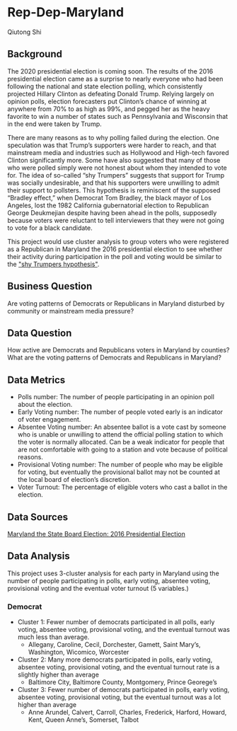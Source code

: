 # Rep-Dep-Maryland
Qiutong Shi

## Background
The 2020 presidential election is coming soon. The results of the 2016 presidential election came as a surprise to nearly everyone who had been following the national and state election polling, which consistently projected Hillary Clinton as defeating Donald Trump. Relying largely on opinion polls, election forecasters put Clinton’s chance of winning at anywhere from 70% to as high as 99%, and pegged her as the heavy favorite to win a number of states such as Pennsylvania and Wisconsin that in the end were taken by Trump.

There are many reasons as to why polling failed during the election. One speculation was that Trump’s supporters were harder to reach, and that mainstream media and industries such as Hollywood and High-tech favored Clinton significantly more. Some have also suggested that many of those who were polled simply were not honest about whom they intended to vote for. The idea of so-called “shy Trumpers” suggests that support for Trump was socially undesirable, and that his supporters were unwilling to admit their support to pollsters. This hypothesis is reminiscent of the supposed “Bradley effect,” when Democrat Tom Bradley, the black mayor of Los Angeles, lost the 1982 California gubernatorial election to Republican George Deukmejian despite having been ahead in the polls, supposedly because voters were reluctant to tell interviewers that they were not going to vote for a black candidate.

This project would use cluster analysis to group voters who were registered as  a Republican in Maryland the 2016 presidential election to see whether their activity during participation in the poll and voting would be similar to the ["shy Trumpers hypothesis"](https://www.npr.org/2016/11/14/502014643/4-possible-reasons-the-polls-got-it-so-wrong-this-year). 

## Business Question
Are voting patterns of Democrats or Republicans in Maryland disturbed by community or mainstream media pressure?

## Data Question
How active are Democrats and Republicans voters in Maryland by counties? What are the voting patterns of Democrats and Republicans in Maryland?

## Data Metrics
- Polls number: The number of people participating in an opinion poll about the election.
- Early Voting number: The number of people voted early is an indicator of voter engagement. 
- Absentee Voting number: An absentee ballot is a vote cast by someone who is unable or unwilling to attend the official polling station to which the voter is normally allocated. Can be a weak indicator for people that are not comfortable with going to a station and vote because of political reasons. 
- Provisional Voting number: The number of people who may be eligible for voting, but eventually the provisional ballot may not be counted at the local board of election’s discretion.
- Voter Turnout: The percentage of eligible voters who cast a ballot in the election. 

## Data Sources
[Maryland the State Board Election: 2016 Presidential Election](https://elections.maryland.gov/elections/2016/index.html)

## Data Analysis
This project uses 3-cluster analysis for each party in Maryland using the number of people participating in polls, early voting, absentee voting, provisional voting and the eventual voter turnout (5 variables.) 

### Democrat
- Cluster 1: Fewer number of democrats participated in all polls, early voting, absentee voting, provisional voting, and the eventual turnout was much less than average.
  - Allegany, Caroline, Cecil, Dorchester, Gamett, Saint Mary’s, Washington, Wicomico, Worcester
- Cluster 2: Many more democrats participated in polls, early voting, absentee voting, provisional voting, and the eventual turnout rate is a slightly higher than average
  - Baltimore City, Baltimore County, Montgomery, Prince Georege’s
- Cluster 3: Fewer number of democrats participated in polls, early voting, absentee voting, provisional voting, but the eventual turnout was a lot higher than average
  - Anne Arundel, Calvert, Carroll, Charles, Frederick, Harford, Howard, Kent, Queen Anne’s, Somerset, Talbot
  

